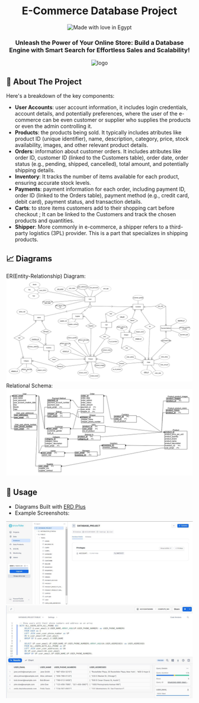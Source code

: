 <div align="center">

  <h1> E-Commerce Database Project</h1>
  <img src="https://madewithlove.now.sh/eg?heart=true" alt="Made with love in Egypt">
  <h3>  Unleash the Power of Your Online Store: Build a Database Engine with Smart Search for Effortless Sales and Scalability!</h3>
  
  <img src="https://miro.medium.com/v2/resize:fit:930/0*xE_LHZkNgI5z4NJ6.png" alt="logo" />

</div>

## :star2: About The Project

Here's a breakdown of the key components:
- **User Accounts**: user account information, it includes login credentials, account details, and potentially preferences, where the user of the e-commerce can be even customer or supplier who supplies the products or even the admin controlling it.
- **Products**: the products being sold. It typically includes atributes like product ID (unique identifier), name, description, category, price, stock availability, images, and other relevant product details.
- **Orders**: information about customer orders. It includes atributes like order ID, customer ID (linked to the Customers table), order date, order status (e.g., pending, shipped, cancelled), total amount, and potentially shipping details.
- **Inventory**: It tracks the number of items available for each product, ensuring accurate stock levels.
- **Payments**: payment information for each order, including payment ID, order ID (linked to the Orders table), payment method (e.g., credit card, debit card), payment status, and transaction details.
- **Carts**: to store items customers add to their shopping cart before checkout ; It can be linked to the Customers and track the chosen products and quantities.
- **Shipper**: More commonly in e-commerce, a shipper refers to a third-party logistics (3PL) provider. This is a part that specializes in shipping products.

## 📈 Diagrams

ER(Entity-Relationship) Diagram:
<img src="0.ER Diagram.png" alt="0.ER Diagram.png">
Relational Schema:
<img src="0.Relational Schema.png" alt="0.Relational Schema.png">

## 🧰 Usage

- Diagrams Built with [ERD Plus](https://erdplus.com/)
- Example Screenshots:
<img src="0.example_main.jpg" alt="0.example_main.jpg">
<img src="0.example_sql.jpg" alt="0.example_sql.jpg">

  

